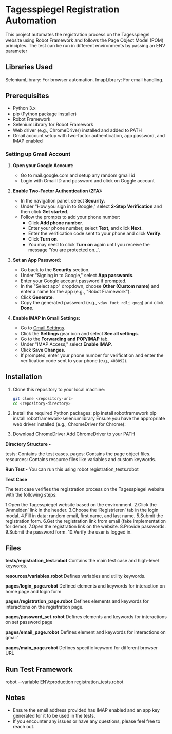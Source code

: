 # Tagesspiegel Registration Automation

This project automates the registration process on the Tagesspiegel website using Robot Framework and follows the Page Object Model (POM) principles. The test can be run in different environments by passing an ENV parameter

## Libraries Used

SeleniumLibrary: For browser automation.
ImapLibrary: For email handling.

## Prerequisites

- Python 3.x
- pip (Python package installer)
- Robot Framework
- SeleniumLibrary for Robot Framework
- Web driver (e.g., ChromeDriver) installed and added to PATH
- Gmail account setup with two-factor authentication, app password, and IMAP enabled

### Setting up Gmail Account

1. **Open your Google Account:**
   - Go to mail.google.com and setup any random gmail id
   - Login with Gmail ID and password and click on Goggle account
   
2. **Enable Two-Factor Authentication (2FA):**
   - In the navigation panel, select **Security**.
   - Under "How you sign in to Google," select **2-Step Verification** and then click **Get started**.
   - Follow the prompts to add your phone number:
     - Click **Add phone number**.
     - Enter your phone number, select **Text**, and click **Next**.
     - Enter the verification code sent to your phone and click **Verify**.
     - Click **Turn on**.
     - You may need to click **Turn on** again until you receive the message ‘You are protected on…’.

3. **Set an App Password:**
   - Go back to the **Security** section.
   - Under "Signing in to Google," select **App passwords**.
   - Enter your Google account password if prompted.
   - In the "Select app" dropdown, choose **Other (Custom name)** and enter a name for the app (e.g., "Robot Framework").
   - Click **Generate**.
   - Copy the generated password (e.g., `vdav fuct rdli qmgg`) and click **Done**.

4. **Enable IMAP in Gmail Settings:**
   - Go to [Gmail Settings](https://mail.google.com/).
   - Click the **Settings** gear icon and select **See all settings**.
   - Go to the **Forwarding and POP/IMAP** tab.
   - Under "IMAP Access," select **Enable IMAP**.
   - Click **Save Changes**.
   - If prompted, enter your phone number for verification and enter the verification code sent to your phone (e.g., `408092`).

## Installation

1. Clone this repository to your local machine:
   ```sh
   git clone <repository-url>
   cd <repository-directory>

2. Install the required Python packages:
pip install robotframework
pip install robotframework-seleniumlibrary
Ensure you have the appropriate web driver installed (e.g., ChromeDriver for Chrome):

3. Download ChromeDriver
Add ChromeDriver to your PATH


**Directory Structure -**

tests: Contains the test cases.
pages: Contains the page object files.
resources: Contains resource files like variables and custom keywords.

**Run Test -**
You can run this using robot registration_tests.robot


**Test Case**

The test case verifies the registration process on the Tagesspiegel website with the following steps:

1.Open the Tagesspiegel website based on the environment.
2.Click the ‘Anmelden’ link in the header.
3.Choose the ‘Registrieren’ tab in the login modal.
4.Fill in data: random email, first name, and last name.
5.Submit the registration form.
6.Get the registration link from email (fake implementation for demo).
7.Open the registration link on the website.
8.Provide passwords.
9.Submit the password form.
10.Verify the user is logged in.

## Files
**tests/registration_test.robot**
Contains the main test case and high-level keywords.

**resources/variables.robot**
Defines variables and utility keywords.

**pages/login_page.robot**
Defined elements and keywords for interaction on home page and login form

**pages/registration_page.robot**
Defines elements and keywords for interactions on the registration page.

**pages/password_set.robot**
Defines elements and keywords for interactions on set password page 

**pages/email_page.robot**
Defines element and keywords for interactions on gmail'

**pages/main_page.robot**
Defines specific keyword for different browser URL

## Run Test Framework

robot --variable ENV:production registration_tests.robot

## Notes
- Ensure the email address provided has IMAP enabled and an app key generated for it to be used in the tests.
- If you encounter any issues or have any questions, please feel free to reach out.




